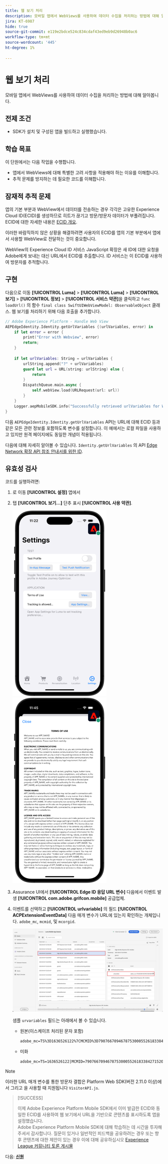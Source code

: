 ```yaml
---
title: 웹 보기 처리
description: 모바일 앱에서 WebViews를 사용하여 데이터 수집을 처리하는 방법에 대해 알아봅니다.
jira: KT-6987
hide: true
source-git-commit: e119e2bdce524c834cdaf43ed9eb9d26948b0ac6
workflow-type: tm+mt
source-wordcount: '445'
ht-degree: 1%

---
```



# 웹 보기 처리

모바일 앱에서 WebViews를 사용하여 데이터 수집을 처리하는 방법에 대해 알아봅니다.

## 전제 조건

* SDK가 설치 및 구성된 앱을 빌드하고 실행했습니다.

## 학습 목표

이 단원에서는 다음 작업을 수행합니다.

* 앱에서 WebViews에 대해 특별한 고려 사항을 적용해야 하는 이유를 이해합니다.
* 추적 문제를 방지하는 데 필요한 코드를 이해합니다.

## 잠재적 추적 문제

앱의 기본 부분과 WebView에서 데이터를 전송하는 경우 각각은 고유한 Experience Cloud ID(ECID)를 생성하므로 히트가 끊기고 방문/방문자 데이터가 부풀려집니다. ECID에 대한 자세한 내용은 [ECID 개요](https://experienceleague.adobe.com/docs/experience-platform/identity/ecid.html?lang=en).

이러한 바람직하지 않은 상황을 해결하려면 사용자의 ECID를 앱의 기본 부분에서 앱에서 사용할 WebView로 전달하는 것이 중요합니다.

WebView의 Experience Cloud ID 서비스 JavaScript 확장은 새 ID에 대한 요청을 Adobe에게 보내는 대신 URL에서 ECID를 추출합니다. ID 서비스는 이 ECID를 사용하여 방문자를 추적합니다.

## 구현

다음으로 이동 **[!UICONTROL Luma]** > **[!UICONTROL Luma]** > **[!UICONTROL 보기]** > **[!UICONTROL 정보]** > **[!UICONTROL 서비스 약관]**&#x200B;을 클릭하고 `func loadUrl()` 의 함수 `final class SwiftUIWebViewModel: ObservableObject` 클래스. 웹 보기를 처리하기 위해 다음 호출을 추가합니다.

```swift
// Adobe Experience Platform - Handle Web View
AEPEdgeIdentity.Identity.getUrlVariables {(urlVariables, error) in
    if let error = error {
        print("Error with Webview", error)
        return;
    }
    
    if let urlVariables: String = urlVariables {
        urlString.append("?" + urlVariables)
        guard let url = URL(string: urlString) else {
            return
        }
        DispatchQueue.main.async {
            self.webView.load(URLRequest(url: url))
        }
    }
    Logger.aepMobileSDK.info("Successfully retrieved urlVariables for WebView, final URL: \(urlString)")
}
```

다음 `AEPEdgeIdentity.Identity.getUrlVariables` API는 URL에 대해 ECID 등과 같은 모든 관련 정보를 포함하도록 변수를 설정합니다. 이 예에서는 로컬 파일을 사용하고 있지만 원격 페이지에도 동일한 개념이 적용됩니다.

다음에 대해 자세히 알아볼 수 있습니다. `Identity.getUrlVariables` 의 API [Edge Network 확장 API 참조 안내서를 위한 ID](https://developer.adobe.com/client-sdks/documentation/identity-for-edge-network/api-reference/#geturlvariables).

## 유효성 검사

코드를 실행하려면:

1. 로 이동 **[!UICONTROL 설정]** 앱에서
1. 탭 **[!UICONTROL 보기...]** 단추 표시 **[!UICONTROL 사용 약관]**.

   <img src="./assets/tou1.png" width="300" /> <img src="./assets/tou2.png" width="300" />

1. Assurance UI에서 **[!UICONTROL Edge ID 응답 URL 변수]** 다음에서 이벤트 발생 **[!UICONTROL com.adobe.grifcon.mobile]** 공급업체.
1. 이벤트를 선택하고 **[!UICONTROL urlvariable]** 의 필드 **[!UICONTROL ACPExtensionEventData]** 다음 매개 변수가 URL에 있는지 확인하는 개체입니다. `adobe_mc`, `mcmid`, 및 `mcorgid`.

   ![webview 유효성 검사](assets/webview-validation.png)

   샘플 `urvariables` 필드는 아래에서 볼 수 있습니다.

   * 원본(이스케이프 처리된 문자 포함)

     ```html
     adobe_mc=TS%3D1636526122%7CMCMID%3D79076670946787530005526183384271520749%7CMCORGID%3D7ABB3E6A5A7491460A495D61%40AdobeOrg
     ```

   * 미화

     ```html
     adobe_mc=TS=1636526122|MCMID=79076670946787530005526183384271520749|MCORGID=7ABB3E6A5A7491460A495D61@AdobeOrg
     ```

>[!NOTE]
>
>이러한 URL 매개 변수를 통한 방문자 결합은 Platform Web SDK(버전 2.11.0 이상)에서 그리고 을 사용할 때 지원됩니다 `VisitorAPI.js`.


>[!SUCCESS]
>
>이제 Adobe Experience Platform Mobile SDK에서 이미 발급한 ECID와 동일한 ECID를 사용하여 웹 보기에서 URL을 기반으로 콘텐츠를 표시하도록 앱을 설정했습니다.<br/>Adobe Experience Platform Mobile SDK에 대해 학습하는 데 시간을 투자해 주셔서 감사합니다. 질문이 있거나 일반적인 피드백을 공유하려는 경우 또는 향후 콘텐츠에 대한 제안이 있는 경우 이에 대해 공유하십시오 [Experience League 커뮤니티 토론 게시물](https://experienceleaguecommunities.adobe.com/t5/adobe-experience-platform-launch/tutorial-discussion-implement-adobe-experience-cloud-in-mobile/td-p/443796)

다음: **[신원](identity.md)**

